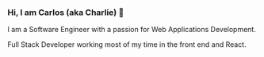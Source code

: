 ### Hi, I am Carlos (aka Charlie) 👋

I am a Software Engineer with a passion for Web Applications Development.

Full Stack Developer working most of my time in the front end and React.
